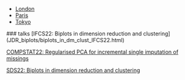 
<section>
  <nav>
    <ul>
      <li><a href="#">London</a></li>
      <li><a href="#">Paris</a></li>
      <li><a href="#">Tokyo</a></li>
    </ul>
  </nav>


<article>
### talks
[IFCS22: Biplots in dimension reduction and clustering](JDR_biplots/biplots_in_dm_clust_IFCS22.html)

[COMPSTAT22: Regularised PCA for incremental single imputation of missings](CW_RPCA_Compstat_ECDA_2022/CW_RPCA_compstat_ecda_2022.html)

[SDS22: Biplots in dimension reduction and clustering](JDR_biplots/biplots_in_dm_clust_COMPSTAT22.html)
</article>
</section>
